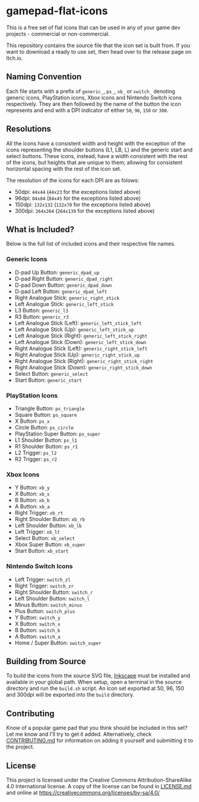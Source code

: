 gamepad-flat-icons
==================

This is a free set of flat icons that can be used in any of your game dev projects - commercial or non-commercial.

This repository contains the source file that the icon set is built from. If you want to download a ready to use set, then head over to the release page on Itch.io.


Naming Convention
-----------------
Each file starts with a prefix of `generic_`, `ps_`, `xb_` or `switch_` denoting generic icons, PlayStation icons, Xbox icons and Nintendo Switch icons respectively. They are then followed by the name of the button the icon represents and end with a DPI indicator of either `50`, `96`, `150` or `300`.

Resolutions
-----------
All the icons have a consistent width and height with the exception of the icons representing the shoulder buttons (L1, LB, L) and the generic start and select buttons. These icons, instead, have a width consistent with the rest of the icons, but heights that are unique to them; allowing for consistent horizontal spacing with the rest of the icon set.

The resolution of the icons for each DPI are as folows:

- 50dpi: `44x44` (`44x23` for the exceptions listed above)
- 96dpi:  `84x84` (`84x45` for the exceptions listed above)
- 150dpi: `132x132` (`132x70` for the exceptions listed above)
- 300dpi: `264x264` (`264x139` for the exceptions listed above)

What is Included?
-----------------
Below is the full list of included icons and their respective file names.

### Generic Icons
- D-pad Up Button: `generic_dpad_up`
- D-pad Right Button: `generic_dpad_right`
- D-pad Down Button: `generic_dpad_down`
- D-pad Left Button: `generic_dpad_left`
- Right Analogue Stick: `generic_right_stick`
- Left Analogue Stick: `generic_left_stick`
- L3 Button: `generic_l3`
- R3 Button: `generic_r3`
- Left Analogue Stick (Left): `generic_left_stick_left`
- Left Analogue Stick (Up): `generic_left_stick_up`
- Left Analogue Stick (Right): `generic_left_stick_right`
- Left Analogue Stick (Down): `generic_left_stick_down`
- Right Analogue Stick (Left): `generic_right_stick_left`
- Right Analogue Stick (Up): `generic_right_stick_up`
- Right Analogue Stick (Right): `generic_right_stick_right`
- Right Analogue Stick (Down): `generic_right_stick_down`
- Select Button: `generic_select`
- Start Button: `generic_start`

### PlayStation Icons
- Triangle Button: `ps_triangle`
- Square Button: `ps_square`
- X Button: `ps_x`
- Circle Button: `ps_circle`
- PlayStation Super Button: `ps_super`
- L1 Shoulder Button: `ps_l1`
- R1 Shoulder Button: `ps_r1`
- L2 Trigger: `ps_l2`
- R2 Trigger: `ps_r2`

### Xbox Icons
- Y Button: `xb_y`
- X Button: `xb_x`
- B Button: `xb_b`
- A Button: `xb_a`
- Right Trigger: `xb_rt`
- Right Shoulder Button: `xb_rb`
- Left Shoulder Button: `xb_lb`
- Left Trigger: `xb_lt`
- Select Button: `xb_select`
- Xbox Super Button: `xb_super`
- Start Button: `xb_start`

### Nintendo Switch Icons
- Left Trigger: `switch_zl`
- Right Trigger: `switch_zr`
- Right Shoulder Button: `switch_r`
- Left Shoulder Button: `switch_l`
- Minus Button: `switch_minus`
- Plus Button: `switch_plus`
- Y Button: `switch_y`
- X Button: `switch_x`
- B Button: `switch_b`
- A Button: `switch_a`
- Home / Super Button: `switch_super`


Building from Source
--------------------
To build the icons from the source SVG file, [Inkscape](https://inkscape.org/) must be installed and available in your global path. When setup, open a terminal in the source directory and run the `build.sh` script. An icon set exported at 50, 96, 150 and 300dpi will be exported into the `build` directory.


Contributing
------------
Know of a popular game pad that you think should be included in this set? Let me know and I'll try to get it added. Alternatively, check [CONTRIBUTING.md](CONTRIBUTING.md) for information on adding it yourself and submitting it to the project.


License
-------
This project is licensed under the Creative Commons Attribution-ShareAlike 4.0 International license. A copy of the license can be found in [LICENSE.md](LICENSE.md) and online at https://creativecommons.org/licenses/by-sa/4.0/
